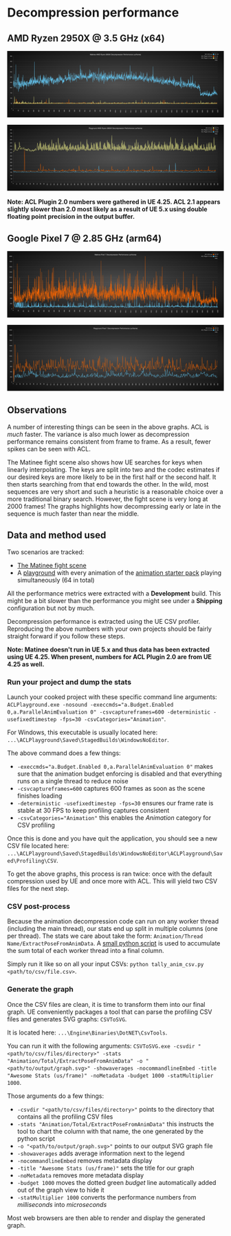 # Decompression performance

## AMD Ryzen 2950X @ 3.5 GHz (x64)

![Matinee Ryzen Median Performance](Images/acl_plugin_decomp_ryzen_matinee.svg)

![Playground Ryzen Median Performance](Images/acl_plugin_decomp_ryzen_playground.svg)

**Note: ACL Plugin 2.0 numbers were gathered in UE 4.25. ACL 2.1 appears slightly slower than 2.0 most likely as a result of UE 5.x using double floating point precision in the output buffer.**

## Google Pixel 7 @ 2.85 GHz (arm64)

![Matinee P7 Median Performance](Images/acl_plugin_decomp_p7_matinee.svg)

![Playground P7 Median Performance](Images/acl_plugin_decomp_p7_playground.svg)

## Observations

A number of interesting things can be seen in the above graphs. ACL is *much* faster. The variance is also much lower as decompression performance remains consistent from frame to frame. As a result, fewer spikes can be seen with ACL.

The Matinee fight scene also shows how UE searches for keys when linearly interpolating. The keys are split into two and the codec estimates if our desired keys are more likely to be in the first half or the second half. It then starts searching from that end towards the other. In the wild, most sequences are very short and such a heuristic is a reasonable choice over a more traditional binary search. However, the fight scene is very long at 2000 frames! The graphs highlights how decompressing early or late in the sequence is much faster than near the middle.

## Data and method used

Two scenarios are tracked:

*  [The Matinee fight scene](https://github.com/nfrechette/acl/blob/develop/docs/fight_scene_performance.md)
*  A [playground](./README.md#acl-plugin-playground) with every animation of the [animation starter pack](https://www.unrealengine.com/marketplace/animation-starter-pack) playing simultaneously (64 in total)

All the performance metrics were extracted with a **Development** build. This might be a bit slower than the performance you might see under a **Shipping** configuration but not by much.

Decompression performance is extracted using the UE CSV profiler. Reproducing the above numbers with your own projects should be fairly straight forward if you follow these steps.

**Note: Matinee doesn't run in UE 5.x and thus data has been extracted using UE 4.25. When present, numbers for ACL Plugin 2.0 are from UE 4.25 as well.**

### Run your project and dump the stats

Launch your cooked project with these specific command line arguments: `ACLPlayground.exe -nosound -execcmds="a.Budget.Enabled 0,a.ParallelAnimEvaluation 0" -csvcaptureframes=600 -deterministic -usefixedtimestep -fps=30 -csvCategories="Animation"`.

For Windows, this executable is usually located here: `...\ACLPlayground\Saved\StagedBuilds\WindowsNoEditor`.

The above command does a few things:

*  `-execcmds="a.Budget.Enabled 0,a.ParallelAnimEvaluation 0"` makes sure that the animation budget enforcing is disabled and that everything runs on a single thread to reduce noise
*  `-csvcaptureframes=600` captures 600 frames as soon as the scene finishes loading
*  `-deterministic -usefixedtimestep -fps=30` ensures our frame rate is stable at 30 FPS to keep profiling captures consistent
*  `-csvCategories="Animation"` this enables the *Animation* category for CSV profiling

Once this is done and you have quit the application, you should see a new CSV file located here: `...\ACLPlayground\Saved\StagedBuilds\WindowsNoEditor\ACLPlayground\Saved\Profiling\CSV`.

To get the above graphs, this process is ran twice: once with the default compression used by UE and once more with ACL. This will yield two CSV files for the next step.

### CSV post-process

Because the animation decompression code can run on any worker thread (including the main thread), our stats end up split in multiple columns (one per thread). The stats we care about take the form: `Animation/Thread Name/ExtractPoseFromAnimData`. A [small python script](../ACLPlugin/Extras/tally_anim_csv.py) is used to accumulate the sum total of each worker thread into a final column.

Simply run it like so on all your input CSVs: `python tally_anim_csv.py <path/to/csv/file.csv>`.

### Generate the graph

Once the CSV files are clean, it is time to transform them into our final graph. UE conveniently packages a tool that can parse the profiling CSV files and generates SVG graphs: `CSVToSVG`.

It is located here: `...\Engine\Binaries\DotNET\CsvTools`.

You can run it with the following arguments: `CSVToSVG.exe -csvdir "<path/to/csv/files/directory>" -stats "Animation/Total/ExtractPoseFromAnimData" -o "<path/to/output/graph.svg>" -showaverages -nocommandlineEmbed -title "Awesome Stats (us/frame)" -noMetadata -budget 1000 -statMultiplier 1000`.

Those arguments do a few things:

*  `-csvdir "<path/to/csv/files/directory>"` points to the directory that contains all the profiling CSV files
*  `-stats "Animation/Total/ExtractPoseFromAnimData"` this instructs the tool to chart the column with that name, the one generated by the python script
*  `-o "<path/to/output/graph.svg>"` points to our output SVG graph file
*  `-showaverages` adds average information next to the legend
*  `-nocommandlineEmbed` removes metadata display
*  `-title "Awesome Stats (us/frame)"` sets the title for our graph
*  `-noMetadata` removes more metadata display
*  `-budget 1000` moves the dotted green *budget* line automatically added out of the graph view to hide it
*  `-statMultiplier 1000` converts the performance numbers from *milliseconds* into *microseconds*

Most web browsers are then able to render and display the generated graph.
